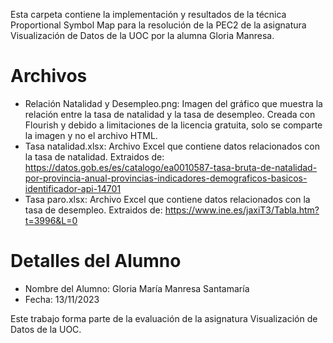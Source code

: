 Esta carpeta contiene la implementación y resultados de la técnica Proportional Symbol Map para la resolución de la PEC2 de la asignatura Visualización de Datos de la UOC por la alumna Gloria Manresa.

# Archivos
- Relación Natalidad y Desempleo.png: Imagen del gráfico que muestra la relación entre la tasa de natalidad y la tasa de desempleo. Creada con Flourish y debido a limitaciones de la licencia gratuita, solo se comparte la imagen y no el archivo HTML.
- Tasa natalidad.xlsx: Archivo Excel que contiene datos relacionados con la tasa de natalidad. Extraidos de: https://datos.gob.es/es/catalogo/ea0010587-tasa-bruta-de-natalidad-por-provincia-anual-provincias-indicadores-demograficos-basicos-identificador-api-14701
- Tasa paro.xlsx: Archivo Excel que contiene datos relacionados con la tasa de desempleo. Extraidos de: https://www.ine.es/jaxiT3/Tabla.htm?t=3996&L=0

# Detalles del Alumno
- Nombre del Alumno: Gloria María Manresa Santamaría
- Fecha: 13/11/2023

Este trabajo forma parte de la evaluación de la asignatura Visualización de Datos de la UOC.
